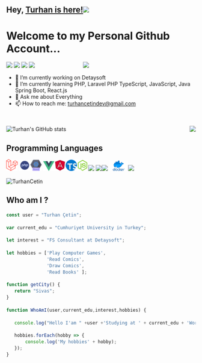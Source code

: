 ## Hey, [Turhan is here!](https://www.youtube.com/channel/UCcSpzWDmk9Df_SQb_SpApfg)<img src="https://media.giphy.com/media/hvRJCLFzcasrR4ia7z/giphy.gif" width="25px">

<h1>Welcome to my Personal Github Account...</h1> 

<img src = 'https://media0.giphy.com/media/26tn33aiTi1jkl6H6/giphy.gif?cid=790b76111a727911e72bb786a6a6b69b79370e9ba9664904&rid=giphy.gif&ct=g' width= 300  align='right' style=""/>


<p align="left">
<a href="mailto: turhancetindev@gmail.com"><img src="https://img.shields.io/badge/-email-1d76b0?&style=for-the-badge&logo=Microsoft-outlook&logoColor=white"></a>
<a href="https://www.linkedin.com/in/turhan-%C3%A7etin-80803319a/"><img src="https://img.shields.io/badge/linkedin-0a66c2.svg?&style=for-the-badge&logo=linkedin&logoColor=white" ></a>
<a href="https://twitter.com/turhancetindev"><img src="https://img.shields.io/badge/twitter-0a66c2.svg?&style=for-the-badge&logo=twitter&logoColor=white"></a>  
<a href="https://www.youtube.com/channel/UCcSpzWDmk9Df_SQb_SpApfg"><img src="https://img.shields.io/badge/youtube-ff0000.svg?&style=for-the-badge&logo=youtube&logoColor=white"></a>  
</p>

- 🔭 I’m currently working on Detaysoft
- 🌱 I’m currently learning PHP, Laravel PHP TypeScript, JavaScript, Java Spring Boot, React.js
- 💬 Ask me about Everything
- 📫 How to reach me: turhancetindev@gmail.com

<br>

![Turhan's GitHub stats](https://github-readme-stats.vercel.app/api?username=TurhanCetin&show_icons=true&theme=radical)
<img src = "https://github-readme-stats.vercel.app/api/top-langs/?username=TurhanCetin&layout=compact" align="right"/>



## Programming Languages
<img src = 'https://github.com/TurhanCetin/TurhanCetin/blob/main/images/Laravel.svg.png' width='30'/> <img src = 'https://github.com/TurhanCetin/TurhanCetin/blob/main/images/php.png' width='30'/><img src = 'https://github.com/TurhanCetin/TurhanCetin/blob/main/images/react.png' width='30'/> <img src = 'https://github.com/TurhanCetin/TurhanCetin/blob/main/images/vue.png' width='30'/><img src = 'https://github.com/TurhanCetin/TurhanCetin/blob/main/images/angular3.png' width='30'/><img src = 'https://github.com/TurhanCetin/TurhanCetin/blob/main/images/typeScript.png' width='30'/><img src = 'https://github.com/TurhanCetin/TurhanCetin/blob/main/images/javascript2.png' width='30'/><img src = 'https://github.com/MarikIshtar007/MarikIshtar007/blob/master/images/java.svg' width='30'/> <img src = 'https://github.com/MarikIshtar007/MarikIshtar007/blob/master/images/html.svg' width='30'/><img src = 'https://github.com/MarikIshtar007/MarikIshtar007/blob/master/images/css.svg' width='30'/> <img src = 'https://github.com/TurhanCetin/TurhanCetin/blob/main/images/Docker-Symbol.png' width='50'/><img src = 'https://github.com/MarikIshtar007/MarikIshtar007/blob/master/images/git.svg' width='30'/>


 <img src="https://github-readme-streak-stats.herokuapp.com/?user=TurhanCetin&theme=synthwave" alt="TurhanCetin" align="center"/>

## Who am I ?
 ```javascript
const user = "Turhan Çetin";

var current_edu = "Cumhuriyet University in Turkey";

let interest = "FS Consultant at Detaysoft";

let hobbies = ['Play Computer Games',
                'Read Comics',
                'Draw Comics',
                'Read Books' ];

function getCity() {
    return "Sivas";
}

function WhoAmI(user,current_edu,interest,hobbies) {
    
    console.log("Hello I'am " +user +'Studying at ' + current_edu + 'Work at ' + interest );

    hobbies.forEach(hobby => {
        console.log('My hobbies' + hobby);
    });      
}           

```
